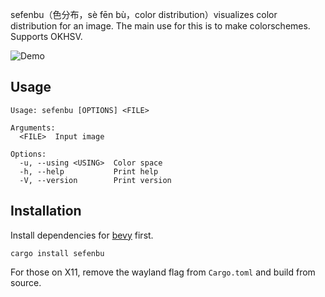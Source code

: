 <!-- sefenbu（色分布，sè fēn bù，color distribution）visualizes color distribution for an image. The main use for this is to make colorschemes. Supports OKHSV, OKHSL, HSLuv, HSL and HSV. -->

sefenbu（色分布，sè fēn bù，color distribution）visualizes color distribution for an image. The main use for this is to make colorschemes. Supports OKHSV.

![Demo](https://github.com/user-attachments/assets/b480a782-d129-4d35-9ee6-2712e9b2cf8d)

## Usage

```
Usage: sefenbu [OPTIONS] <FILE>

Arguments:
  <FILE>  Input image

Options:
  -u, --using <USING>  Color space
  -h, --help           Print help
  -V, --version        Print version
```

## Installation

Install dependencies for [bevy](https://bevyengine.org/learn/quick-start/getting-started/setup/#installing-os-dependencies) first.

```shell
cargo install sefenbu
```

For those on X11, remove the wayland flag from `Cargo.toml` and build from source.
